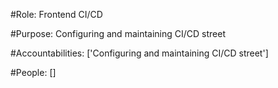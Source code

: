 #Role: Frontend CI/CD 

#Purpose: Configuring and maintaining CI/CD street 

#Accountabilities: ['Configuring and maintaining CI/CD street'] 

#People: []